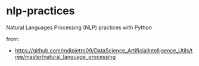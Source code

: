 # nlp-practices
Natural Languages Processing (NLP) practices with Python

from: <br>
- https://github.com/mdipietro09/DataScience_ArtificialIntelligence_Utils/tree/master/natural_language_processing
